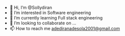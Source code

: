 - 👋 Hi, I’m @Sollydiran
- 👀 I’m interested in Software engineering 
- 🌱 I’m currently learning Full stack engineering 
- 💞️ I’m looking to collaborate on ...
- 📫 How to reach me adediranadesola2001@gmail.com 

<!---
Sollydiran/Sollydiran is a ✨ special ✨ repository because its `README.md` (this file) appears on your GitHub profile.
You can click the Preview link to take a look at your changes.
--->
